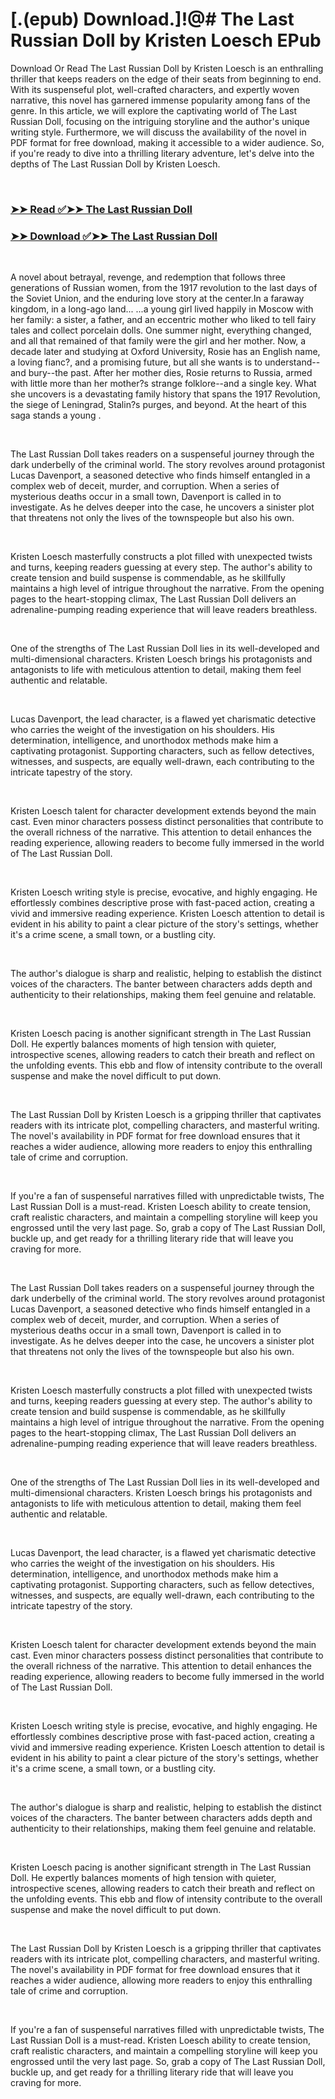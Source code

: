 # [.(epub) Download.]!@# The Last Russian Doll by Kristen  Loesch EPub

<p>Download Or Read The Last Russian Doll by Kristen  Loesch is an enthralling thriller that keeps readers on the edge of their seats from beginning to end. With its suspenseful plot, well-crafted characters, and expertly woven narrative, this novel has garnered immense popularity among fans of the genre. In this article, we will explore the captivating world of The Last Russian Doll, focusing on the intriguing storyline and the author's unique writing style. Furthermore, we will discuss the availability of the novel in PDF format for free download, making it accessible to a wider audience. So, if you're ready to dive into a thrilling literary adventure, let's delve into the depths of The Last Russian Doll by Kristen  Loesch.</p>
<p>&nbsp;</p>

### [➤➤ Read ✅➤➤ The Last Russian Doll](https://pdfwebsitebooks.blogspot.com/id/61261034)

### [➤➤ Download ✅➤➤ The Last Russian Doll](https://pdfwebsitebooks.blogspot.com/id/61261034)

<p>&nbsp;</p>
<p>A novel about betrayal, revenge, and redemption that follows three generations of Russian women, from the 1917 revolution to the last days of the Soviet Union, and the enduring love story at the center.In a faraway kingdom, in a long-ago land... ...a young girl lived happily in Moscow with her family: a sister, a father, and an eccentric mother who liked to tell fairy tales and collect porcelain dolls.  One summer night, everything changed, and all that remained of that family were the girl and her mother. Now, a decade later and studying at Oxford University, Rosie has an English name, a loving fianc?, and a promising future, but all she wants is to understand--and bury--the past. After her mother dies, Rosie returns to Russia, armed with little more than her mother?s strange folklore--and a single key. What she uncovers is a devastating family history that spans the 1917 Revolution, the siege of Leningrad, Stalin?s purges, and beyond. At the heart of this saga stands a young .</p>
<p>&nbsp;</p>
<p>The Last Russian Doll takes readers on a suspenseful journey through the dark underbelly of the criminal world. The story revolves around protagonist Lucas Davenport, a seasoned detective who finds himself entangled in a complex web of deceit, murder, and corruption. When a series of mysterious deaths occur in a small town, Davenport is called in to investigate. As he delves deeper into the case, he uncovers a sinister plot that threatens not only the lives of the townspeople but also his own.</p>
<p>&nbsp;</p>
<p>Kristen  Loesch masterfully constructs a plot filled with unexpected twists and turns, keeping readers guessing at every step. The author's ability to create tension and build suspense is commendable, as he skillfully maintains a high level of intrigue throughout the narrative. From the opening pages to the heart-stopping climax, The Last Russian Doll delivers an adrenaline-pumping reading experience that will leave readers breathless.</p>
<p>&nbsp;</p>
<p>One of the strengths of The Last Russian Doll lies in its well-developed and multi-dimensional characters. Kristen  Loesch brings his protagonists and antagonists to life with meticulous attention to detail, making them feel authentic and relatable.</p>
<p>&nbsp;</p>
<p>Lucas Davenport, the lead character, is a flawed yet charismatic detective who carries the weight of the investigation on his shoulders. His determination, intelligence, and unorthodox methods make him a captivating protagonist. Supporting characters, such as fellow detectives, witnesses, and suspects, are equally well-drawn, each contributing to the intricate tapestry of the story.</p>
<p>&nbsp;</p>
<p>Kristen  Loesch talent for character development extends beyond the main cast. Even minor characters possess distinct personalities that contribute to the overall richness of the narrative. This attention to detail enhances the reading experience, allowing readers to become fully immersed in the world of The Last Russian Doll.</p>
<p>&nbsp;</p>
<p>Kristen  Loesch writing style is precise, evocative, and highly engaging. He effortlessly combines descriptive prose with fast-paced action, creating a vivid and immersive reading experience. Kristen  Loesch attention to detail is evident in his ability to paint a clear picture of the story's settings, whether it's a crime scene, a small town, or a bustling city.</p>
<p>&nbsp;</p>
<p>The author's dialogue is sharp and realistic, helping to establish the distinct voices of the characters. The banter between characters adds depth and authenticity to their relationships, making them feel genuine and relatable.</p>
<p>&nbsp;</p>
<p>Kristen  Loesch pacing is another significant strength in The Last Russian Doll. He expertly balances moments of high tension with quieter, introspective scenes, allowing readers to catch their breath and reflect on the unfolding events. This ebb and flow of intensity contribute to the overall suspense and make the novel difficult to put down.</p>
<p>&nbsp;</p>
<p>The Last Russian Doll by Kristen  Loesch is a gripping thriller that captivates readers with its intricate plot, compelling characters, and masterful writing. The novel's availability in PDF format for free download ensures that it reaches a wider audience, allowing more readers to enjoy this enthralling tale of crime and corruption.</p>
<p>&nbsp;</p>
<p>If you're a fan of suspenseful narratives filled with unpredictable twists, The Last Russian Doll is a must-read. Kristen  Loesch ability to create tension, craft realistic characters, and maintain a compelling storyline will keep you engrossed until the very last page. So, grab a copy of The Last Russian Doll, buckle up, and get ready for a thrilling literary ride that will leave you craving for more.</p>
<p>&nbsp;</p>
<p>The Last Russian Doll takes readers on a suspenseful journey through the dark underbelly of the criminal world. The story revolves around protagonist Lucas Davenport, a seasoned detective who finds himself entangled in a complex web of deceit, murder, and corruption. When a series of mysterious deaths occur in a small town, Davenport is called in to investigate. As he delves deeper into the case, he uncovers a sinister plot that threatens not only the lives of the townspeople but also his own.</p>
<p>&nbsp;</p>
<p>Kristen  Loesch masterfully constructs a plot filled with unexpected twists and turns, keeping readers guessing at every step. The author's ability to create tension and build suspense is commendable, as he skillfully maintains a high level of intrigue throughout the narrative. From the opening pages to the heart-stopping climax, The Last Russian Doll delivers an adrenaline-pumping reading experience that will leave readers breathless.</p>
<p>&nbsp;</p>
<p>One of the strengths of The Last Russian Doll lies in its well-developed and multi-dimensional characters. Kristen  Loesch brings his protagonists and antagonists to life with meticulous attention to detail, making them feel authentic and relatable.</p>
<p>&nbsp;</p>
<p>Lucas Davenport, the lead character, is a flawed yet charismatic detective who carries the weight of the investigation on his shoulders. His determination, intelligence, and unorthodox methods make him a captivating protagonist. Supporting characters, such as fellow detectives, witnesses, and suspects, are equally well-drawn, each contributing to the intricate tapestry of the story.</p>
<p>&nbsp;</p>
<p>Kristen  Loesch talent for character development extends beyond the main cast. Even minor characters possess distinct personalities that contribute to the overall richness of the narrative. This attention to detail enhances the reading experience, allowing readers to become fully immersed in the world of The Last Russian Doll.</p>
<p>&nbsp;</p>
<p>Kristen  Loesch writing style is precise, evocative, and highly engaging. He effortlessly combines descriptive prose with fast-paced action, creating a vivid and immersive reading experience. Kristen  Loesch attention to detail is evident in his ability to paint a clear picture of the story's settings, whether it's a crime scene, a small town, or a bustling city.</p>
<p>&nbsp;</p>
<p>The author's dialogue is sharp and realistic, helping to establish the distinct voices of the characters. The banter between characters adds depth and authenticity to their relationships, making them feel genuine and relatable.</p>
<p>&nbsp;</p>
<p>Kristen  Loesch pacing is another significant strength in The Last Russian Doll. He expertly balances moments of high tension with quieter, introspective scenes, allowing readers to catch their breath and reflect on the unfolding events. This ebb and flow of intensity contribute to the overall suspense and make the novel difficult to put down.</p>
<p>&nbsp;</p>
<p>The Last Russian Doll by Kristen  Loesch is a gripping thriller that captivates readers with its intricate plot, compelling characters, and masterful writing. The novel's availability in PDF format for free download ensures that it reaches a wider audience, allowing more readers to enjoy this enthralling tale of crime and corruption.</p>
<p>&nbsp;</p>
<p>If you're a fan of suspenseful narratives filled with unpredictable twists, The Last Russian Doll is a must-read. Kristen  Loesch ability to create tension, craft realistic characters, and maintain a compelling storyline will keep you engrossed until the very last page. So, grab a copy of The Last Russian Doll, buckle up, and get ready for a thrilling literary ride that will leave you craving for more.</p>
<p>&nbsp;</p>

